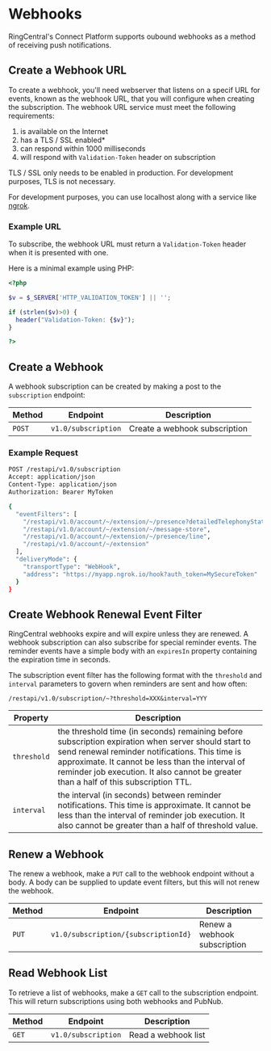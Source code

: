 # Webhooks

RingCentral's Connect Platform supports oubound webhooks as a method of receiving push notifications.

## Create a Webhook URL

To create a webhook, you'll need webserver that listens on a specif URL for events, known as the webhook URL, that you will configure when creating the subscription. The webhook URL service must meet the following requirements:

1. is available on the Internet
2. has a TLS / SSL enabled*
3. can respond within 1000 milliseconds
4. will respond with `Validation-Token` header on subscription

TLS / SSL only needs to be enabled in production. For development purposes, TLS is not necessary.

For development purposes, you can use localhost along with a service like [ngrok](https://ngrok.com/).

### Example URL

To subscribe, the webhook URL must return a `Validation-Token` header when it is presented with one.

Here is a minimal example using PHP:

```php
<?php

$v = $_SERVER['HTTP_VALIDATION_TOKEN'] || '';

if (strlen($v)>0) {
  header("Validation-Token: {$v}");
}

?>
```

## Create a Webhook

A webhook subscription can be created by making a post to the `subscription` endpoint:

| Method | Endpoint | Description |
|--------|----------|-------------|
| `POST` | `v1.0/subscription` | Create a webhook subscription |

### Example Request

```bash
POST /restapi/v1.0/subscription
Accept: application/json
Content-Type: application/json
Authorization: Bearer MyToken

{
  "eventFilters": [
    "/restapi/v1.0/account/~/extension/~/presence?detailedTelephonyState=true&sipData=true",
    "/restapi/v1.0/account/~/extension/~/message-store",
    "/restapi/v1.0/account/~/extension/~/presence/line",
    "/restapi/v1.0/account/~/extension"
  ],
  "deliveryMode": {
    "transportType": "WebHook",
    "address": "https://myapp.ngrok.io/hook?auth_token=MySecureToken"
  }
}
```

## Create Webhook Renewal Event Filter

RingCentral webhooks expire and will expire unless they are renewed. A webhook subscription can also subscribe for special reminder events. The reminder events have a simple body with an `expiresIn` property containing the expiration time in seconds.

The subscription event filter has the following format with the `threshold` and `interval` parameters to govern when reminders are sent and how often:

`/restapi/v1.0/subscription/~?threshold=XXX&interval=YYY`

| Property | Description |
|----------|-------------|
| `threshold` | the threshold time (in seconds) remaining before subscription expiration when server should start to send renewal reminder notifications. This time is approximate. It cannot be less than the interval of reminder job execution. It also cannot be greater than a half of this subscription TTL. |
| `interval` |  the interval (in seconds) between reminder notifications. This time is approximate. It cannot be less than the interval of reminder job execution. It also cannot be greater than a half of threshold value. |

## Renew a Webhook

The renew a webhook, make a `PUT` call to the webhook endpoint without a body. A body can be supplied to update event filters, but this will not renew the webhook.

| Method | Endpoint | Description |
|--------|----------|-------------|
| `PUT` | `v1.0/subscription/{subscriptionId}` | Renew a webhook subscription |

## Read Webhook List

To retrieve a list of webhooks, make a `GET` call to the subscription endpoint. This will return subscriptions using both webhooks and PubNub.

| Method | Endpoint | Description |
|--------|----------|-------------|
| `GET` | `v1.0/subscription` | Read a webhook list |

